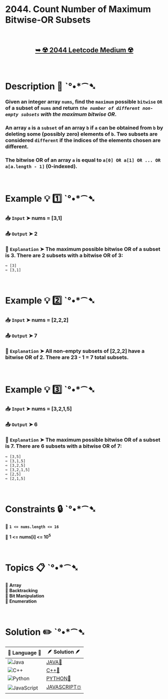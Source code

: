 # 2044. Count Number of Maximum Bitwise-OR Subsets

</br>

<h2 align="center"> 

<a href="https://leetcode.com/problems/count-number-of-maximum-bitwise-or-subsets/description/?envType=daily-question&envId=2024-10-18"><strong>➥ ☢️ 2044 Leetcode Medium ☢️ </strong></a>
</h2>

</br>

# Description 📜 ˋ°•*⁀➷

### Given an integer array `nums`, find the `maximum` possible `bitwise` `OR` of a subset of `nums` and return *`the number of different non-empty subsets` with the maximum bitwise OR*.

### An array `a` is a `subset` of an array `b` if `a` can be obtained from `b` by deleting some (possibly zero) elements of `b`. Two subsets are considered `different` if the indices of the elements chosen are different.

### The bitwise OR of an array `a` is equal to `a[0] OR a[1] OR ... OR a[a.length - 1]` (0-indexed).

</br>

# Example 💡 1️⃣ ˋ°•*⁀➷

  ### 📥 `Input`  ➤ nums = [3,1]

  ### 📤 `Output`  ➤ 2

  ### 🔦 `Explanation`  ➤ The maximum possible bitwise OR of a subset is 3. There are 2 subsets with a bitwise OR of 3:
    ➺ [3]
    ➺ [3,1]

</br>

# Example 💡 2️⃣ ˋ°•*⁀➷

  ### 📥 `Input` ➤ nums = [2,2,2]

  ### 📤 `Output`  ➤ 7

  ### 🔦 `Explanation` ➤ All non-empty subsets of [2,2,2] have a bitwise OR of 2. There are 23 - 1 = 7 total subsets.

</br>

# Example 💡 3️⃣ ˋ°•*⁀➷

  ### 📥 `Input` ➤ nums = [3,2,1,5]

  ### 📤 `Output`  ➤ 6

  ### 🔦 `Explanation`  ➤ The maximum possible bitwise OR of a subset is 7. There are 6 subsets with a bitwise OR of 7:

    ➺ [3,5]
    ➺ [3,1,5]
    ➺ [3,2,5]
    ➺ [3,2,1,5]
    ➺ [2,5]
    ➺ [2,1,5]

</br>

# Constraints 🔒 ˋ°•*⁀➷

🔹 **`1 <= nums.length <= 16`** </br>

🔹 **1 <= nums[i] <= 10<sup>5</sup>** </br>

</br>

# Topics 📋 ˋ°•*⁀➷

🔸 **Array**  </br>
🔸 **Backtracking**  </br>
🔸 **Bit Manipulation**  </br>
🔸 **Enumeration**  </br>

</br>

# Solution ✏️ ˋ°•*⁀➷

| 📒 Language 📒  | 🪶 Solution 🪶 |
| ------------- | ------------- |
|  ![Java](https://img.shields.io/badge/java-%23ED8B00.svg?style=for-the-badge&logo=openjdk&logoColor=white)  | [JAVA🍁]() |
|  ![C++](https://img.shields.io/badge/c++-%2300599C.svg?style=for-the-badge&logo=c%2B%2B&logoColor=white)  | [C++🎲]()  |
|  ![Python](https://img.shields.io/badge/python-3670A0?style=for-the-badge&logo=python&logoColor=ffdd54)    | [PYTHON🍰]() |
| ![JavaScript](https://img.shields.io/badge/javascript-%23323330.svg?style=for-the-badge&logo=javascript&logoColor=%23F7DF1E)   | [JAVASCRIPT☃️]() |



